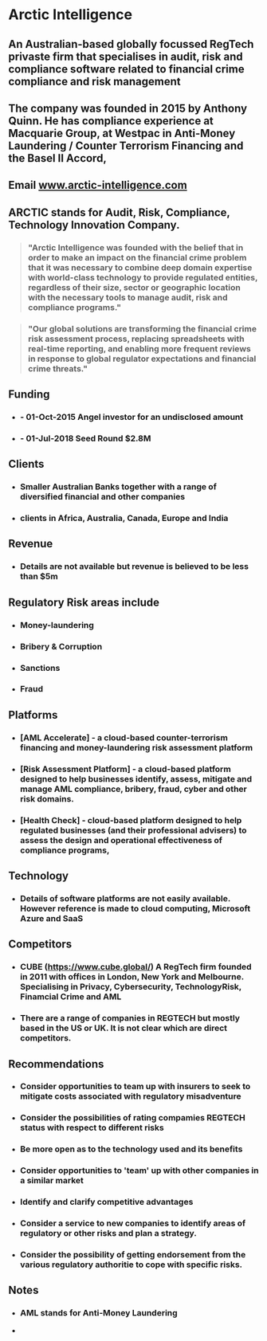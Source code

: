 # Arctic Intelligence
  ## An Australian-based globally focussed RegTech privaste firm that specialises in audit, risk and compliance software related to financial crime compliance and risk management
  ## The company was founded in 2015 by Anthony Quinn. He has compliance experience at Macquarie Group, at Westpac in Anti-Money Laundering / Counter Terrorism Financing and the Basel II Accord,
  ## Email www.arctic-intelligence.com
  ## ARCTIC stands for Audit, Risk, Compliance, Technology Innovation Company.

  >### "Arctic Intelligence was founded with the belief that in order to make an impact on the financial crime problem that it was necessary to combine deep domain expertise with world-class technology to provide regulated entities, regardless of their size, sector or geographic location with the necessary tools to manage audit, risk and compliance programs."

  >### "Our global solutions are transforming the financial crime risk assessment process, replacing spreadsheets with real-time reporting, and enabling more frequent reviews in response to global regulator expectations and financial crime threats."

## Funding
- ### - 01-Oct-2015 Angel investor for an undisclosed amount
- ### - 01-Jul-2018 Seed Round $2.8M

## Clients
- ### Smaller Australian Banks together with a range of diversified financial and other companies
- ### clients in Africa, Australia, Canada, Europe and India

## Revenue
- ### Details are not available but revenue is believed to be less than $5m

## Regulatory Risk areas include
- ### Money-laundering
- ### Bribery & Corruption
- ### Sanctions
- ### Fraud

## Platforms
- ### [AML Accelerate] - a cloud-based counter-terrorism financing and money-laundering risk assessment platform
- ### [Risk Assessment Platform] - a cloud-based platform designed to help businesses identify, assess, mitigate and manage AML compliance, bribery, fraud, cyber and other risk domains.
- ### [Health Check] - cloud-based platform designed to help regulated businesses (and their professional advisers) to assess the design and operational effectiveness of compliance programs,

## Technology
- ### Details of software platforms are not easily available. However reference is made to cloud computing, Microsoft Azure and SaaS 

## Competitors
- ### CUBE (https://www.cube.global/) A RegTech firm founded in 2011 with offices in London, New York and Melbourne. Specialising in Privacy, Cybersecurity, TechnologyRisk, Finamcial Crime and AML
- ### There are a range of companies in REGTECH but mostly based in the US or UK. It is not clear which are direct competitors. 

## Recommendations
- ### Consider opportunities to team up with insurers to seek to mitigate costs associated with regulatory misadventure
- ### Consider the possibilities of rating compamies REGTECH status with respect to different risks
- ### Be more open as to the technology used and its benefits
- ### Consider opportunities to 'team' up with other companies in a similar market
- ### Identify and clarify competitive advantages
- ### Consider a service to new companies to identify areas of regulatory or other risks and plan a strategy.
- ### Consider the possibility of getting endorsement from the various regulatory authoritie to cope with specific risks.
 
## Notes
  - ### AML stands for Anti-Money Laundering
  - 
